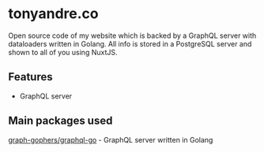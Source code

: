 # tonyandre.co
Open source code of my website which is backed by a GraphQL server with dataloaders written in Golang. All info is stored in a PostgreSQL server and shown to all of you using NuxtJS.
## Features
* GraphQL server
## Main packages used
[graph-gophers/graphql-go](https://github.com/graph-gophers/graphql-go) - GraphQL server written in Golang